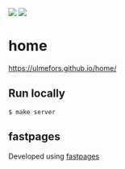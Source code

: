 ![](https://github.com/ulmefors/home/workflows/CI/badge.svg) ![](https://github.com/ulmefors/home/workflows/GH-Pages%20Status/badge.svg) 

# home

https://ulmefors.github.io/home/

## Run locally

```shell
$ make server
```

## fastpages

Developed using [fastpages](https://github.com/fastai/fastpages)


